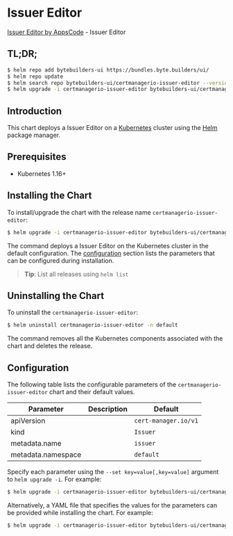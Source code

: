 # Issuer Editor

[Issuer Editor by AppsCode](https://byte.builders) - Issuer Editor

## TL;DR;

```bash
$ helm repo add bytebuilders-ui https://bundles.byte.builders/ui/
$ helm repo update
$ helm search repo bytebuilders-ui/certmanagerio-issuer-editor --version=v0.4.7
$ helm upgrade -i certmanagerio-issuer-editor bytebuilders-ui/certmanagerio-issuer-editor -n default --create-namespace --version=v0.4.7
```

## Introduction

This chart deploys a Issuer Editor on a [Kubernetes](http://kubernetes.io) cluster using the [Helm](https://helm.sh) package manager.

## Prerequisites

- Kubernetes 1.16+

## Installing the Chart

To install/upgrade the chart with the release name `certmanagerio-issuer-editor`:

```bash
$ helm upgrade -i certmanagerio-issuer-editor bytebuilders-ui/certmanagerio-issuer-editor -n default --create-namespace --version=v0.4.7
```

The command deploys a Issuer Editor on the Kubernetes cluster in the default configuration. The [configuration](#configuration) section lists the parameters that can be configured during installation.

> **Tip**: List all releases using `helm list`

## Uninstalling the Chart

To uninstall the `certmanagerio-issuer-editor`:

```bash
$ helm uninstall certmanagerio-issuer-editor -n default
```

The command removes all the Kubernetes components associated with the chart and deletes the release.

## Configuration

The following table lists the configurable parameters of the `certmanagerio-issuer-editor` chart and their default values.

|     Parameter      | Description |             Default             |
|--------------------|-------------|---------------------------------|
| apiVersion         |             | <code>cert-manager.io/v1</code> |
| kind               |             | <code>Issuer</code>             |
| metadata.name      |             | <code>issuer</code>             |
| metadata.namespace |             | <code>default</code>            |


Specify each parameter using the `--set key=value[,key=value]` argument to `helm upgrade -i`. For example:

```bash
$ helm upgrade -i certmanagerio-issuer-editor bytebuilders-ui/certmanagerio-issuer-editor -n default --create-namespace --version=v0.4.7 --set apiVersion=cert-manager.io/v1
```

Alternatively, a YAML file that specifies the values for the parameters can be provided while
installing the chart. For example:

```bash
$ helm upgrade -i certmanagerio-issuer-editor bytebuilders-ui/certmanagerio-issuer-editor -n default --create-namespace --version=v0.4.7 --values values.yaml
```
